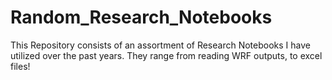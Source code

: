# Random_Research_Notebooks

This Repository consists of an assortment of Research Notebooks I have utilized over the past years. They range from reading WRF outputs, to excel files!
